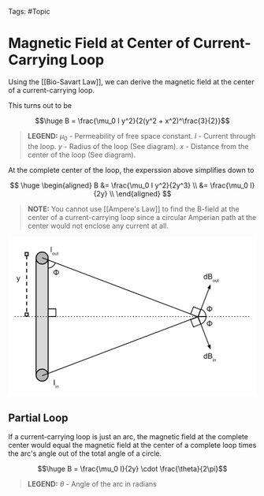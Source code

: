 Tags: #Topic 

# Magnetic Field at Center of Current-Carrying Loop

Using the [[Bio-Savart Law]], we can derive the magnetic field at the center of a current-carrying loop.

This turns out to be

$$\huge B = \frac{\mu_0 I y^2}{2(y^2 + x^2)^\frac{3}{2}}$$


> **LEGEND:**
> $\mu_0$ - Permeability of free space constant.
> $I$ - Current through the loop.
> $y$ - Radius of the loop (See diagram).
> $x$ - Distance from the center of the loop (See diagram).

At the complete center of the loop, the experssion above simplifies down to

$$
\huge
\begin{aligned}
B &= \frac{\mu_0 I y^2}{2y^3} \\
&= \frac{\mu_0 I}{2y} \\
\end{aligned}
$$

> **NOTE:**
> You cannot use [[Ampere's Law]] to find the B-field at the center of a current-carrying loop since a circular Amperian path at the center would not enclose any current at all.

![](../attachments/magnetic_field_at_center_of_current_carrying_loop.png)

## Partial Loop

If a current-carrying loop is just an arc, the magnetic field at the complete center would equal the magnetic field at the center of a complete loop times the arc's angle out of the total angle of a circle.

$$\huge B = \frac{\mu_0 I}{2y} \cdot \frac{\theta}{2\pi}$$

> **LEGEND:**
> $\theta$ - Angle of the arc in radians